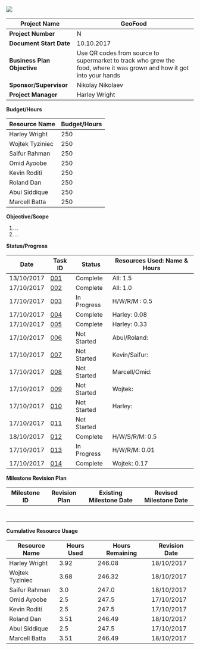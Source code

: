 <img src="http://doc.gold.ac.uk/~wtyzi001/banner.png">

| **Project Name** | **GeoFood** |
| --- | --- |
| **Project Number** | N |
| **Document Start Date** | 10.10.2017 |
| **Business Plan Objective** | Use QR codes from source to supermarket to track who grew the food, where it was grown and how it got into your hands |
| **Sponsor/Supervisor** | Nikolay Nikolaev |
| **Project Manager** | Harley Wright |

**Budget/Hours**

| **Resource Name** | **Budget/Hours** |
| --- | --- |
| Harley Wright | 250  |
| Wojtek Tyziniec | 250  |
| Saifur Rahman | 250 |
| Omid Ayoobe | 250 |
| Kevin Roditi | 250 |
| Roland Dan | 250 |
| Abul Siddique | 250 |
| Marcell Batta | 250 |

**Objective/Scope**

1. ..
2. ..

**Status/Progress**

| **Date** | **Task ID** | **Status** | **Resources Used: Name &amp; Hours** |
| --- | --- | --- | --- |
| 13/10/2017 | [001](https://trello.com/c/kxpiL0IL/33-001-external-group-meeting) | Complete | All: 1.5|
| 17/10/2017 | [002](https://trello.com/c/4pLoQD2g/34-002-week-3-lab) | Complete | All: 1.0|
| 17/10/2017 | [003](https://trello.com/c/PqpkoIDO/27-markdown) | In Progress | H/W/R/M : 0.5 |
| 17/10/2017 | [004](https://trello.com/c/YDeKTedu/32-004-book-meeting-with-nickolay) | Complete | Harley: 0.08 |
| 17/10/2017 | [005](https://trello.com/c/tj0tDJlu/35-005-format-and-fill-out-readmemd) | Complete | Harley: 0.33 |
| 17/10/2017 | [006](https://trello.com/c/P0XjnUmJ/36-006-draft-personas) | Not Started | Abul/Roland: |
| 17/10/2017 | [007](https://trello.com/c/WqhfhAUy/37-007-consider-stakeholders) | Not Started | Kevin/Saifur: |
| 17/10/2017 | [008](https://trello.com/c/lezoIegj/38-008-draft-potential-user-base) | Not Started | Marcell/Omid: |
| 17/10/2017 | [009](https://trello.com/c/TYVVXdH5/39-009-confirm-information-handled-and-where-it-comes-from) | Not Started | Wojtek: |
| 17/10/2017 | [010](https://trello.com/c/zcU9BYgJ/40-010-sketch-preliminary-use-case-diagram-and-use-scenarios) | Not Started | Harley: |
| 17/10/2017 | [011](https://trello.com/c/wjrnzeCr/41-011-use-the-scenarios-from-010-to-produce-a-full-activity-diagram) | Not Started |  |
| 18/10/2017 | [012](https://trello.com/c/o5CQ5RA5/42-012-meeting-with-nikolay) | Complete | H/W/S/R/M: 0.5 |
| 17/10/2017 | [013](https://trello.com/c/q1j4DXaD/43-install-slack-on-your-mobile-phone) | In Progress | H/W/R/M: 0.01 |
| 17/10/2017 | [014](https://trello.com/c/iFpiuI0A/44-014-make-a-temporary-banner-image-for-the-repo-on-github) | Complete | Wojtek: 0.17 |


**Milestone Revision Plan**

| **Milestone ID** | **Revision Plan** | **Existing Milestone Date** | **Revised Milestone Date** |
| --- | --- | --- | --- |
|   |   |   |   |
|   |   |   |   |
|   |   |   |   |
|   |   |   |   |
|   |   |   |   |
|   |   |   |   |
|   |   |   |   |

**Cumulative Resource Usage**

| **Resource Name** | **Hours Used** | **Hours Remaining** | **Revision Date** |
| --- | --- | --- | --- |
| Harley Wright | 3.92 | 246.08 | 18/10/2017 |
| Wojtek Tyziniec | 3.68 | 246.32 | 18/10/2017 |
| Saifur Rahman | 3.0 | 247.0 | 18/10/2017 |
| Omid Ayoobe | 2.5 | 247.5 | 17/10/2017 |
| Kevin Roditi | 2.5 | 247.5 | 17/10/2017 |
| Roland Dan | 3.51 | 246.49 | 18/10/2017 |
| Abul Siddique | 2.5 | 247.5 | 17/10/2017 |
| Marcell Batta | 3.51 | 246.49 | 18/10/2017 |
